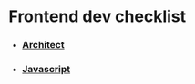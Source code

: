 # Frontend dev checklist 

* ### [Architect](https://github.com/akashuba/frontend_checklist/blob/main/architect.md)  
* ### [Javascript](https://github.com/akashuba/frontend_checklist/blob/main/javascript.md)  
